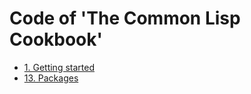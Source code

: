 # Code of 'The Common Lisp Cookbook'

- [1. Getting started](./01-getting-started/README.md)
- [13. Packages](./13-packages/README.md)